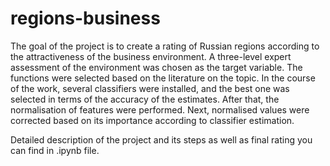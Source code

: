 # regions-business
The goal of the project is to create a rating of Russian regions according to the attractiveness of the business environment. A three-level expert assessment of the environment was chosen as the target variable. The functions were selected based on the literature on the topic. In the course of the work, several classifiers were installed, and the best one was selected in terms of the accuracy of the estimates. After that, the normalisation of  features were performed. Next, normalised values were corrected based on its importance according to classifier estimation.

Detailed description of the project and its steps as well as final rating you can find in .ipynb file. 
